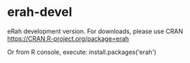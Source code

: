 # erah-devel
eRah development version. For downloads, please use CRAN
https://CRAN.R-project.org/package=erah 

Or from R console, execute:
install.packages('erah')
